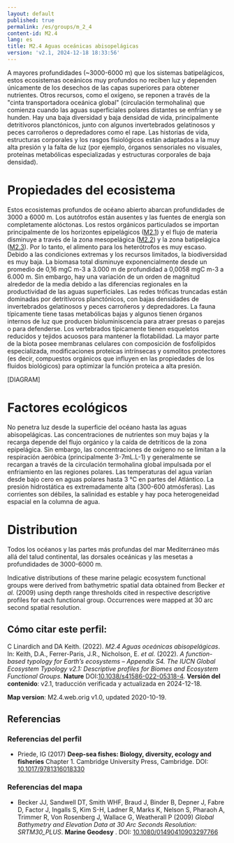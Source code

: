 ```yaml
---
layout: default
published: true
permalink: /es/groups/m_2_4
content-id: M2.4
lang: es
title: M2.4 Aguas oceánicas abisopelágicas
version: 'v2.1, 2024-12-18 18:33:56'
---
```


A mayores profundidades (~3000-6000 m) que los sistemas batipelágicos, estos ecosistemas oceánicos muy profundos no reciben luz y dependen únicamente de los desechos de las capas superiores para obtener nutrientes. Otros recursos, como el oxígeno, se reponen a través de la "cinta transportadora oceánica global" (circulación termohalina) que comienza cuando las aguas superficiales polares distantes se enfrían y se hunden. Hay una baja diversidad y baja densidad de vida, principalmente detritívoros planctónicos, junto con algunos invertebrados gelatinosos y peces carroñeros o depredadores como el rape. Las historias de vida, estructuras corporales y los rasgos fisiológicos están adaptados a la muy alta presión y la falta de luz (por ejemplo, órganos sensoriales no visuales, proteínas metabólicas especializadas y estructuras corporales de baja densidad).

# Propiedades del ecosistema
 
Estos ecosistemas profundos de océano abierto abarcan profundidades de 3000 a 6000 m. Los autótrofos están ausentes y las fuentes de energía son completamente alóctonas. Los restos orgánicos particulados se importan principalmente de los horizontes epipelágicos ([M2.1](/explore/groups/M2.1)) y el flujo de materia disminuye a través de la zona mesopelágica ([M2.2](/explore/groups/M2.2)) y la zona batipelágica ([M2.3](/explore/groups/M2.3)). Por lo tanto, el alimento para los heterótrofos es muy escaso. Debido a las condiciones extremas y los recursos limitados, la biodiversidad es muy baja. La biomasa total disminuye exponencialmente desde un promedio de 0,16 mgC m-3 a 3.000 m de profundidad a 0,0058 mgC m-3 a 6.000 m. Sin embargo, hay una variación de un orden de magnitud alrededor de la media debido a las diferencias regionales en la productividad de las aguas superficiales. Las redes tróficas truncadas están dominadas por detritívoros planctónicos, con bajas densidades de invertebrados gelatinosos y peces carroñeros y depredadores. La fauna típicamente tiene tasas metabólicas bajas y algunos tienen órganos internos de luz que producen bioluminiscencia para atraer presas o parejas o para defenderse. Los vertebrados típicamente tienen esqueletos reducidos y tejidos acuosos para mantener la flotabilidad. La mayor parte de la biota posee membranas celulares con composición de fosfolípidos especializada, modificaciones proteicas intrínsecas y osmolitos protectores (es decir, compuestos orgánicos que influyen en las propiedades de los fluidos biológicos) para optimizar la función proteica a alta presión.

[DIAGRAM]

# Factores ecológicos
 
No penetra luz desde la superficie del océano hasta las aguas abisopelágicas. Las concentraciones de nutrientes son muy bajas y la recarga depende del flujo orgánico y la caída de detríticos de la zona epipelágica. Sin embargo, las concentraciones de oxígeno no se limitan a la respiración aeróbica (principalmente 3-7mL.L-1) y generalmente se recargan a través de la circulación termohalina global impulsada por el enfriamiento en las regiones polares. Las temperaturas del agua varían desde bajo cero en aguas polares hasta 3 °C en partes del Atlántico. La presión hidrostática es extremadamente alta (300-600 atmósferas). Las corrientes son débiles, la salinidad es estable y hay poca heterogeneidad espacial en la columna de agua.
 
# Distribution
 
Todos los océanos y las partes más profundas del mar Mediterráneo más allá del talud continental, las dorsales oceánicas y las mesetas a profundidades de 3000-6000 m.

Indicative distributions of these marine pelagic ecosystem functional groups were derived from bathymetric spatial data obtained from Becker _et al._ (2009) using depth range thresholds cited in respective descriptive profiles for each functional group. Occurrences were mapped at 30 arc second spatial resolution.

## Cómo citar este perfil:

C Linardich and DA Keith. (2022). *M2.4 Aguas oceánicas abisopelágicas*. In: Keith, D.A., Ferrer-Paris, J.R., Nicholson, E. *et al.* (2022). *A function-based typology for Earth’s ecosystems – Appendix S4. The IUCN Global Ecosystem Typology v2.1: Descriptive profiles for Biomes and Ecosystem Functional Groups*. **Nature** DOI:[10.1038/s41586-022-05318-4](https://doi.org/10.1038/s41586-022-05318-4).
**Versión del contenido**: v2.1, traducción verificada y actualizada en 2024-12-18.

**Map version**: M2.4.web.orig v1.0, updated 2020-10-19.

## Referencias

### Referencias del perfil
* Priede, IG  (2017) **Deep-sea fishes: Biology, diversity, ecology and fisheries** Chapter 1. Cambridge University Press, Cambridge. DOI: [10.1017/9781316018330](http://doi.org/10.1017/9781316018330)

### Referencias del mapa
* Becker JJ, Sandwell DT, Smith WHF, Braud J, Binder B, Depner J, Fabre D, Factor J, Ingalls S, Kim S-H, Ladner R, Marks K, Nelson S, Pharaoh A, Trimmer R, Von Rosenberg J, Wallace G, Weatherall P  (2009) *Global Bathymetry and Elevation Data at 30 Arc Seconds Resolution: SRTM30_PLUS*. **Marine Geodesy** . DOI: [10.1080/01490410903297766](http://doi.org/10.1080/01490410903297766)
